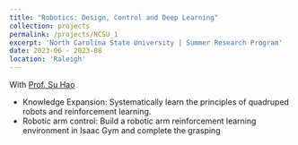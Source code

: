```yaml
---
title: "Robotics: Design, Control and Deep Learning"
collection: projects
permalink: /projects/NCSU_1
excerpt: 'North Carolina State University | Summer Research Program'
date: 2023-06 - 2023-08
location: 'Raleigh'
---
```

With [Prof. Su Hao](https://haosu-robotics.github.io/) 
* Knowledge Expansion: Systematically learn the principles of quadruped robots and reinforcement learning. 
* Robotic arm control: Build a robotic arm reinforcement learning environment in Isaac Gym and complete the grasping 
